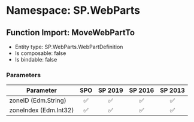 # Namespace: SP.WebParts

## Function Import: MoveWebPartTo

- Entity type: SP.WebParts.WebPartDefinition
- Is composable: false
- Is bindable: false

### Parameters

Parameter | SPO | SP 2019 | SP 2016 | SP 2013
----------|:---:|:-------:|:-------:|:-------:
zoneID (Edm.String) | ✅ | ✅ | ✅ | ✅
zoneIndex (Edm.Int32) | ✅ | ✅ | ✅ | ✅